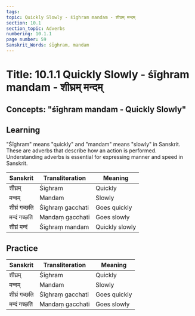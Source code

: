 ```yaml
---
tags:
topic: Quickly Slowly - śīghram mandam - शीघ्रम् मन्दम्
section: 10.1
section_topic: Adverbs
numbering: 10.1.1
page number: 59
Sanskrit_Words: śīghram, mandam
---
```

# Title: 10.1.1 Quickly Slowly - śīghram mandam - शीघ्रम् मन्दम्
## Concepts: "śīghram mandam - Quickly Slowly"

## Learning
"Śīghram" means "quickly" and "mandam" means "slowly" in Sanskrit. These are adverbs that describe how an action is performed. Understanding adverbs is essential for expressing manner and speed in Sanskrit.

| Sanskrit           | Transliteration      | Meaning                          |
| ------------------ | -------------------- | -------------------------------- |
| शीघ्रम्            | Śīghram              | Quickly                          |
| मन्दम्             | Mandam               | Slowly                           |
| शीघ्रं गच्छति      | Śīghraṃ gacchati     | Goes quickly                     |
| मन्दं गच्छति       | Mandaṃ gacchati      | Goes slowly                      |
| शीघ्रं मन्दं        | Śīghraṃ mandam       | Quickly slowly                   |

## Practice
| Sanskrit           | Transliteration      | Meaning                          |
| ------------------ | -------------------- | -------------------------------- |
| शीघ्रम्            | Śīghram              | Quickly                          |
| मन्दम्             | Mandam               | Slowly                           |
| शीघ्रं गच्छति      | Śīghraṃ gacchati     | Goes quickly                     |
| मन्दं गच्छति       | Mandaṃ gacchati      | Goes slowly                      |
